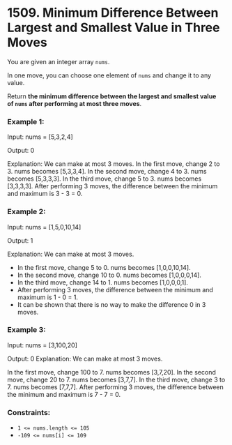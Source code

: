 # 1509. Minimum Difference Between Largest and Smallest Value in Three Moves

You are given an integer array `nums`.

In one move, you can choose one element of `nums` and change it to any value.

Return **the minimum difference between the largest and smallest value of `nums` after performing at most three moves**.

### Example 1:
Input: nums = [5,3,2,4]

Output: 0

Explanation: We can make at most 3 moves.
In the first move, change 2 to 3. nums becomes [5,3,3,4].
In the second move, change 4 to 3. nums becomes [5,3,3,3].
In the third move, change 5 to 3. nums becomes [3,3,3,3].
After performing 3 moves, the difference between the minimum and maximum is 3 - 3 = 0.

### Example 2:
Input: nums = [1,5,0,10,14]

Output: 1

Explanation: We can make at most 3 moves.
- In the first move, change 5 to 0. nums becomes [1,0,0,10,14].
- In the second move, change 10 to 0. nums becomes [1,0,0,0,14].
- In the third move, change 14 to 1. nums becomes [1,0,0,0,1].
- After performing 3 moves, the difference between the minimum and maximum is 1 - 0 = 1.
- It can be shown that there is no way to make the difference 0 in 3 moves.

### Example 3:
Input: nums = [3,100,20]

Output: 0
Explanation: We can make at most 3 moves.

In the first move, change 100 to 7. nums becomes [3,7,20].
In the second move, change 20 to 7. nums becomes [3,7,7].
In the third move, change 3 to 7. nums becomes [7,7,7].
After performing 3 moves, the difference between the minimum and maximum is 7 - 7 = 0.

### Constraints:
-   `1 <= nums.length <= 105`
-   `-109 <= nums[i] <= 109`
